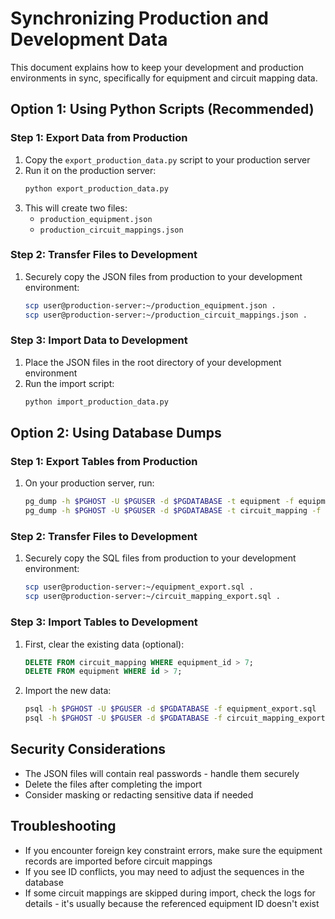 # Synchronizing Production and Development Data

This document explains how to keep your development and production environments in sync, specifically for equipment and circuit mapping data.

## Option 1: Using Python Scripts (Recommended)

### Step 1: Export Data from Production
1. Copy the `export_production_data.py` script to your production server
2. Run it on the production server:
   ```bash
   python export_production_data.py
   ```
3. This will create two files:
   - `production_equipment.json`
   - `production_circuit_mappings.json`

### Step 2: Transfer Files to Development
1. Securely copy the JSON files from production to your development environment:
   ```bash
   scp user@production-server:~/production_equipment.json .
   scp user@production-server:~/production_circuit_mappings.json .
   ```

### Step 3: Import Data to Development
1. Place the JSON files in the root directory of your development environment
2. Run the import script:
   ```bash
   python import_production_data.py
   ```

## Option 2: Using Database Dumps

### Step 1: Export Tables from Production
1. On your production server, run:
   ```bash
   pg_dump -h $PGHOST -U $PGUSER -d $PGDATABASE -t equipment -f equipment_export.sql
   pg_dump -h $PGHOST -U $PGUSER -d $PGDATABASE -t circuit_mapping -f circuit_mapping_export.sql
   ```

### Step 2: Transfer Files to Development
1. Securely copy the SQL files from production to your development environment:
   ```bash
   scp user@production-server:~/equipment_export.sql .
   scp user@production-server:~/circuit_mapping_export.sql .
   ```

### Step 3: Import Tables to Development
1. First, clear the existing data (optional):
   ```sql
   DELETE FROM circuit_mapping WHERE equipment_id > 7;
   DELETE FROM equipment WHERE id > 7;
   ```

2. Import the new data:
   ```bash
   psql -h $PGHOST -U $PGUSER -d $PGDATABASE -f equipment_export.sql
   psql -h $PGHOST -U $PGUSER -d $PGDATABASE -f circuit_mapping_export.sql
   ```

## Security Considerations

* The JSON files will contain real passwords - handle them securely
* Delete the files after completing the import
* Consider masking or redacting sensitive data if needed

## Troubleshooting

* If you encounter foreign key constraint errors, make sure the equipment records are imported before circuit mappings
* If you see ID conflicts, you may need to adjust the sequences in the database
* If some circuit mappings are skipped during import, check the logs for details - it's usually because the referenced equipment ID doesn't exist